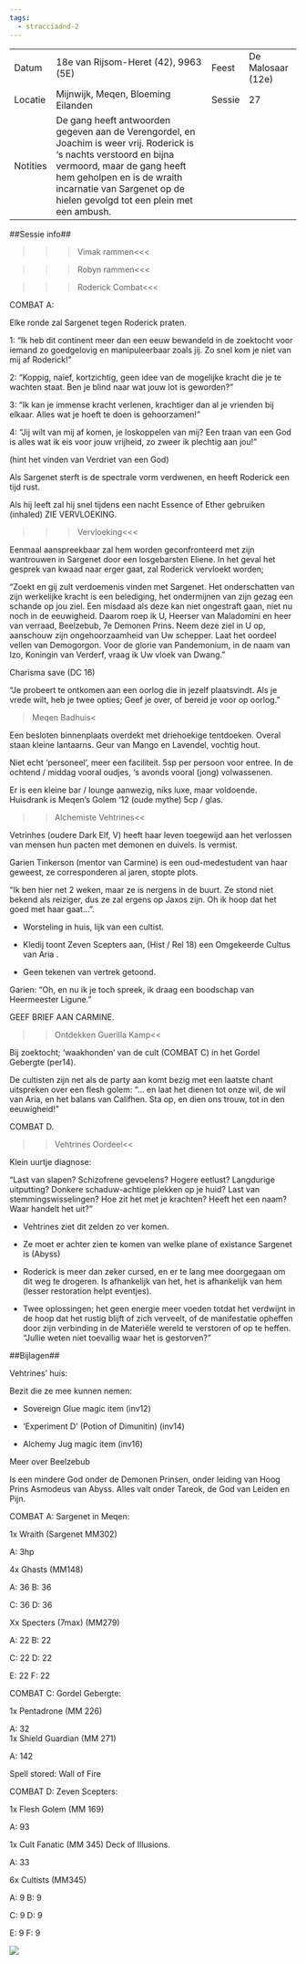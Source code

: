 ```yaml
---
tags:
  - stracciadnd-2
---
```

|          |                                                                                                                                                                                                                                                             |        |                   |
| -------- | ----------------------------------------------------------------------------------------------------------------------------------------------------------------------------------------------------------------------------------------------------------- | ------ | ----------------- |
| Datum    | 18e van Rijsom-Heret (42), 9963 (5E)                                                                                                                                                                                                                        | Feest  | De Malosaar (12e) |
| Locatie  | Mijnwijk, Meqen, Bloeming Eilanden                                                                                                                                                                                                                          | Sessie | 27                |
| Notities | De gang heeft antwoorden gegeven aan de Verengordel, en Joachim is weer vrij. Roderick is ‘s nachts verstoord en bijna vermoord, maar de gang heeft hem geholpen en is de wraith incarnatie van Sargenet op de hielen gevolgd tot een plein met een ambush. |        |                   |

  
  

##Sessie info##

>>>Vimak rammen<<<

>>>Robyn rammen<<<

  

>>>Roderick Combat<<<

COMBAT A:

Elke ronde zal Sargenet tegen Roderick praten.

1: “Ik heb dit continent meer dan een eeuw bewandeld in de zoektocht voor iemand zo goedgelovig en manipuleerbaar zoals jij. Zo snel kom je niet van mij af Roderick!” 

2: “Koppig, naïef, kortzichtig, geen idee van de mogelijke kracht die je te wachten staat. Ben je blind naar wat jouw lot is geworden?”

3: “Ik kan je immense kracht verlenen, krachtiger dan al je vrienden bij elkaar. Alles wat je hoeft te doen is gehoorzamen!”

4: “Jij wilt van mij af komen, je loskoppelen van mij? Een traan van een God is alles wat ik eis voor jouw vrijheid, zo zweer ik plechtig aan jou!”

(hint het vinden van Verdriet van een God)

  

Als Sargenet sterft is de spectrale vorm verdwenen, en heeft Roderick een tijd rust.

Als hij leeft zal hij snel tijdens een nacht Essence of Ether gebruiken (inhaled) ZIE VERVLOEKING.

  

>>>Vervloeking<<<

Eenmaal aanspreekbaar zal hem worden geconfronteerd met zijn wantrouwen in Sargenet door een losgebarsten Eliene. In het geval het gesprek van kwaad naar erger gaat, zal Roderick vervloekt worden;

“Zoekt en gij zult verdoemenis vinden met Sargenet. Het onderschatten van zijn werkelijke kracht is een belediging, het ondermijnen van zijn gezag een schande op jou ziel. Een misdaad als deze kan niet ongestraft gaan, niet nu noch in de eeuwigheid. Daarom roep ik U, Heerser van Maladomini en heer van verraad, Beelzebub, 7e Demonen Prins. Neem deze ziel in U op, aanschouw zijn ongehoorzaamheid van Uw schepper. Laat het oordeel vellen van Demogorgon. Voor de glorie van Pandemonium, in de naam van Izo, Koningin van Verderf, vraag ik Uw vloek van Dwang.”

Charisma save (DC 16)

“Je probeert te ontkomen aan een oorlog die in jezelf plaatsvindt. Als je vrede wilt, heb je twee opties; Geef je over, of bereid je voor op oorlog.”

  

>Meqen Badhuis<

Een besloten binnenplaats overdekt met driehoekige tentdoeken. Overal staan kleine lantaarns. Geur van Mango en Lavendel, vochtig hout.

Niet echt ‘personeel’, meer een faciliteit. 5sp per persoon voor entree. In de ochtend / middag vooral oudjes, ‘s avonds vooral (jong) volwassenen.

Er is een kleine bar / lounge aanwezig, niks luxe, maar voldoende. Huisdrank is Meqen’s Golem ‘12 (oude mythe) 5cp / glas.

  

>>Alchemiste Vehtrines<<

Vetrinhes (oudere Dark Elf, V) heeft haar leven toegewijd aan het verlossen van mensen hun pacten met demonen en duivels. Is vermist.

Garien Tinkerson (mentor van Carmine) is een oud-medestudent van haar geweest, ze corresponderen al jaren, stopte plots.

“Ik ben hier net 2 weken, maar ze is nergens in de buurt. Ze stond niet bekend als reiziger, dus ze zal ergens op Jaxos zijn. Oh ik hoop dat het goed met haar gaat…”.

- Worsteling in huis, lijk van een cultist.

- Kledij toont Zeven Scepters aan, (Hist / Rel 18) een Omgekeerde Cultus van Aria .

- Geen tekenen van vertrek getoond.

  

Garien: “Oh, en nu ik je toch spreek, ik draag een boodschap van Heermeester Ligune.”

GEEF BRIEF AAN CARMINE.

  

>>Ontdekken Guerilla Kamp<<

Bij zoektocht; ‘waakhonden’ van de cult (COMBAT C) in het Gordel Gebergte (per14).

De cultisten zijn net als de party aan komt bezig met een laatste chant uitspreken over een flesh golem: “... en laat het dienen tot onze wil, de wil van Aria, en het balans van Califhen. Sta op, en dien ons trouw, tot in den eeuwigheid!”

COMBAT D.

  

>>Vehtrines Oordeel<<

Klein uurtje diagnose:

“Last van slapen? Schizofrene gevoelens? Hogere eetlust? Langdurige uitputting? Donkere schaduw-achtige plekken op je huid? Last van stemmingswisselingen? Hoe zit het met je krachten? Heeft het een naam? Waar handelt het uit?”

- Vehtrines ziet dit zelden zo ver komen.

- Ze moet er achter zien te komen van welke plane of existance Sargenet is (Abyss)

- Roderick is meer dan zeker cursed, en er te lang mee doorgegaan om dit weg te drogeren. Is afhankelijk van het, het is afhankelijk van hem (lesser restoration helpt eventjes).

- Twee oplossingen; het geen energie meer voeden totdat het verdwijnt in de hoop dat het rustig blijft of zich verveelt, of de manifestatie opheffen door zijn verbinding in de Materiële wereld te verstoren of op te heffen. “Jullie weten niet toevallig waar het is gestorven?”

  

##Bijlagen##

Vehtrines’ huis:

Bezit die ze mee kunnen nemen:

- Sovereign Glue magic item (inv12)

- ‘Experiment D’ (Potion of Dimunitin) (inv14)

- Alchemy Jug magic item (inv16)

  

Meer over Beelzebub

Is een mindere God onder de Demonen Prinsen, onder leiding van Hoog Prins Asmodeus van Abyss. Alles valt onder Tareok, de God van Leiden en Pijn.

  

COMBAT A: Sargenet in Meqen:

1x Wraith (Sargenet MM302) 

A: 3hp

4x Ghasts (MM148) 

A: 36 B: 36

C: 36 D: 36

Xx Specters (7max) (MM279)

A: 22 B: 22

C: 22 D: 22

E: 22 F: 22

  

COMBAT C: Gordel Gebergte:

1x Pentadrone (MM 226) 

A: 32  
1x Shield Guardian (MM 271) 

A: 142

Spell stored: Wall of Fire

  

COMBAT D: Zeven Scepters:

1x Flesh Golem (MM 169) 

A: 93

1x Cult Fanatic (MM 345) Deck of Illusions.

A: 33

6x Cultists (MM345)

A: 9 B: 9

C: 9 D: 9

E: 9 F: 9  

  
![](https://lh5.googleusercontent.com/zPRBlsU519Q8X2UIVynwVTQEVwiOgtkgMDy9cxfCts2xgLNvjjh_riWi1yt4dryK5MMO0_gRbBBRHUiT3zz8vbuVnB54ZM6gwenHo2wgwxsOnvkm_9wR2COxqcQo0wRZmKM5UEyN44ctRWe-YQUBWA)